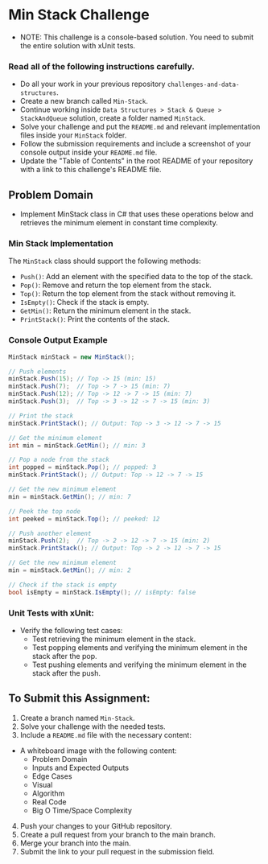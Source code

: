 # Min Stack Challenge
- NOTE: This challenge is a console-based solution. You need to submit the entire solution with xUnit tests.

### Read all of the following instructions carefully.
- Do all your work in your previous repository `challenges-and-data-structures`.
- Create a new branch called `Min-Stack`.
- Continue working inside `Data Structures > Stack & Queue > StackAndQueue` solution, create a folder named `MinStack`.
- Solve your challenge and put the `README.md` and relevant implementation files inside your `MinStack` folder.
- Follow the submission requirements and include a screenshot of your console output inside your `README.md` file.
- Update the "Table of Contents" in the root README of your repository with a link to this challenge's README file.

## Problem Domain
- Implement MinStack class in C# that uses these operations below and retrieves the minimum element in constant time complexity.

### Min Stack Implementation

The `MinStack` class should support the following methods:

- `Push()`: Add an element with the specified data to the top of the stack.
- `Pop()`: Remove and return the top element from the stack.
- `Top()`: Return the top element from the stack without removing it.
- `IsEmpty()`: Check if the stack is empty.
- `GetMin()`: Return the minimum element in the stack.
- `PrintStack()`: Print the contents of the stack.

### Console Output Example
```csharp
MinStack minStack = new MinStack();

// Push elements
minStack.Push(15); // Top -> 15 (min: 15)
minStack.Push(7);  // Top -> 7 -> 15 (min: 7) 
minStack.Push(12); // Top -> 12 -> 7 -> 15 (min: 7)
minStack.Push(3);  // Top -> 3 -> 12 -> 7 -> 15 (min: 3) 

// Print the stack
minStack.PrintStack(); // Output: Top -> 3 -> 12 -> 7 -> 15

// Get the minimum element
int min = minStack.GetMin(); // min: 3

// Pop a node from the stack
int popped = minStack.Pop(); // popped: 3
minStack.PrintStack(); // Output: Top -> 12 -> 7 -> 15

// Get the new minimum element
min = minStack.GetMin(); // min: 7

// Peek the top node
int peeked = minStack.Top(); // peeked: 12

// Push another element
minStack.Push(2);  // Top -> 2 -> 12 -> 7 -> 15 (min: 2)
minStack.PrintStack(); // Output: Top -> 2 -> 12 -> 7 -> 15

// Get the new minimum element
min = minStack.GetMin(); // min: 2

// Check if the stack is empty
bool isEmpty = minStack.IsEmpty(); // isEmpty: false

```

### Unit Tests with xUnit:
- Verify the following test cases:
  - Test retrieving the minimum element in the stack.
  - Test popping elements and verifying the minimum element in the stack after the pop.
  - Test pushing elements and verifying the minimum element in the stack after the push.

## To Submit this Assignment:
1. Create a branch named `Min-Stack`.
2. Solve your challenge with the needed tests.
3. Include a `README.md` file with the necessary content:
- A whiteboard image with the following content:
   - Problem Domain
   - Inputs and Expected Outputs
   - Edge Cases
   - Visual
   - Algorithm
   - Real Code
   - Big O Time/Space Complexity
4. Push your changes to your GitHub repository.
5. Create a pull request from your branch to the main branch.
6. Merge your branch into the main.
7. Submit the link to your pull request in the submission field.
